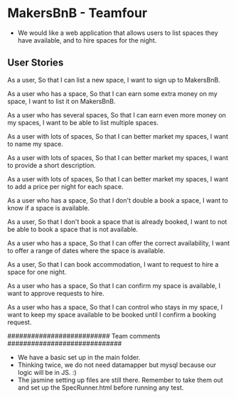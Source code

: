 # MakersBnB - Teamfour

* We would like a web application that allows users to list spaces they have available, and to hire spaces for the night.

## User Stories

As a user,
So that I can list a new space,
I want to sign up to MakersBnB.

As a user who has a space,
So that I can earn some extra money on my space,
I want to list it on MakersBnB.

As a user who has several spaces,
So that I can earn even more money on my spaces,
I want to be able to list multiple spaces.

As a user with lots of spaces,
So that I can better market my spaces,
I want to name my space.

As a user with lots of spaces,
So that I can better market my spaces,
I want to provide a short description.

As a user with lots of spaces,
So that I can better market my spaces,
I want to add a price per night for each space.

As a user who has a space,
So that I don't double a book a space,
I want to know if a space is available.

As a user,
So that I don't book a space that is already booked,
I want to not be able to book a space that is not available.

As a user who has a space,
So that I can offer the correct availability,
I want to offer a range of dates where the space is available.

As a user,
So that I can book accommodation,
I want to request to hire a space for one night.

As a user who has a space,
So that I can confirm my space is available,
I want to approve requests to hire.

As a user who has a space,
So that I can control who stays in my space,
I want to keep my space available to be booked until I confirm a booking request.



########################## Team comments #############################

* We have a basic set up in the main folder.
* Thinking twice, we do not need datamapper but mysql because our logic will be in JS. :)
* The jasmine setting up files are still there. Remember to take them out and set up the SpecRunner.html before running any test.
